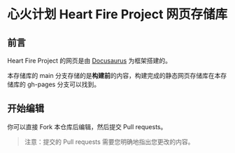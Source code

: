 # 心火计划 Heart Fire Project 网页存储库

## 前言

Heart Fire Project 的网页是由 [Docusaurus](https://github.com/facebook/docusaurus) 为框架搭建的。

本存储库的 main 分支存储的是**构建前**的内容，构建完成的静态网页存储库在本存储库的 gh-pages 分支可以找到。

## 开始编辑

你可以直接 Fork 本仓库后编辑，然后提交 Pull requests。

> 注意：提交的 Pull requests 需要您明确地指出您更改的内容。
